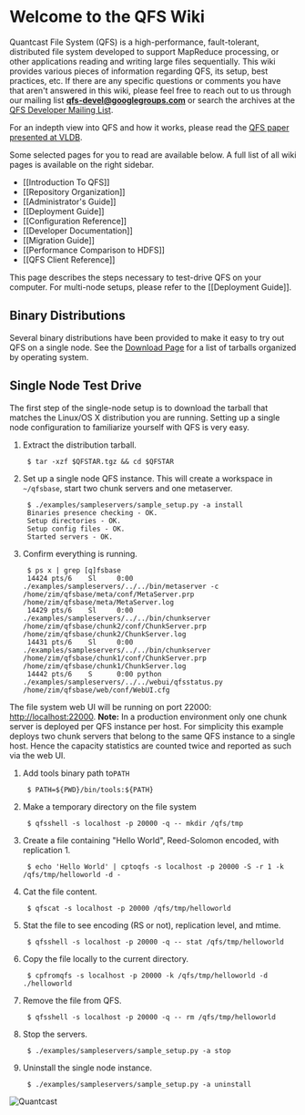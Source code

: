 Welcome to the QFS Wiki
=======================

Quantcast File System (QFS) is a high-performance, fault-tolerant, distributed
file system developed to support MapReduce processing, or other applications
reading and writing large files sequentially. This wiki provides various pieces
of information regarding QFS, its setup, best practices, etc. If there are any
specific questions or comments you have that aren't answered in this wiki,
please feel free to reach out to us through our mailing list
[**qfs-devel@googlegroups.com**](mailto:qfs-devel@googlegroups.com) or search
the archives at the
[QFS Developer Mailing List](http://groups.google.com/group/qfs-devel).

For an indepth view into QFS and how it works, please read the
[QFS paper presented at VLDB](http://db.disi.unitn.eu/pages/VLDBProgram/pdf/industry/p808-ovsiannikov.pdf).

Some selected pages for you to read are available below. A full list of all wiki
pages is available on the right sidebar.

- [[Introduction To QFS]]
- [[Repository Organization]]
- [[Administrator's Guide]]
- [[Deployment Guide]]
- [[Configuration Reference]]
- [[Developer Documentation]]
- [[Migration Guide]]
- [[Performance Comparison to HDFS]]
- [[QFS Client Reference]]

This page describes the steps necessary to test-drive QFS on your computer. For
multi-node setups, please refer to the [[Deployment Guide]].

Binary Distributions
--------------------
Several binary distributions have been provided to make it easy to try out QFS
on a single node. See the [Download
Page](https://github.com/quantcast/qfs/wiki/Binary-Distributions) for a list of
tarballs organized by operating system.

Single Node Test Drive
----------------------
The first step of the single-node setup is to download the tarball that matches
the Linux/OS X distribution you are running. Setting up a single node
configuration to familiarize yourself with QFS is very easy.

1. Extract the distribution tarball.

        $ tar -xzf $QFSTAR.tgz && cd $QFSTAR

1. Set up a single node QFS instance. This will create a workspace in
`~/qfsbase`, start two chunk servers and one metaserver.

        $ ./examples/sampleservers/sample_setup.py -a install
        Binaries presence checking - OK.
        Setup directories - OK.
        Setup config files - OK.
        Started servers - OK.

1. Confirm everything is running.

        $ ps x | grep [q]fsbase
        14424 pts/6    Sl     0:00 ./examples/sampleservers/../../bin/metaserver -c /home/zim/qfsbase/meta/conf/MetaServer.prp /home/zim/qfsbase/meta/MetaServer.log
        14429 pts/6    Sl     0:00 ./examples/sampleservers/../../bin/chunkserver /home/zim/qfsbase/chunk2/conf/ChunkServer.prp /home/zim/qfsbase/chunk2/ChunkServer.log
        14431 pts/6    Sl     0:00 ./examples/sampleservers/../../bin/chunkserver /home/zim/qfsbase/chunk1/conf/ChunkServer.prp /home/zim/qfsbase/chunk1/ChunkServer.log
        14442 pts/6    S      0:00 python ./examples/sampleservers/../../webui/qfsstatus.py /home/zim/qfsbase/web/conf/WebUI.cfg

The file system web UI will be running on port 22000: <http://localhost:22000>.
**Note:** In a production environment only one chunk server is deployed per QFS
instance per host. For simplicity this example deploys two chunk servers that
belong to the same QFS instance to a single host.  Hence the capacity statistics
are counted twice and reported as such via the web UI.

1. Add tools binary path to`PATH`

        $ PATH=${PWD}/bin/tools:${PATH}

1. Make a temporary directory on the file system

        $ qfsshell -s localhost -p 20000 -q -- mkdir /qfs/tmp

1. Create a file containing "Hello World", Reed-Solomon encoded, with
replication 1.

        $ echo 'Hello World' | cptoqfs -s localhost -p 20000 -S -r 1 -k /qfs/tmp/helloworld -d -

1. Cat the file content.

        $ qfscat -s localhost -p 20000 /qfs/tmp/helloworld

1. Stat the file to see encoding (RS or not), replication level, and mtime.

        $ qfsshell -s localhost -p 20000 -q -- stat /qfs/tmp/helloworld

1. Copy the file locally to the current directory.

        $ cpfromqfs -s localhost -p 20000 -k /qfs/tmp/helloworld -d ./helloworld

1. Remove the file from QFS.

        $ qfsshell -s localhost -p 20000 -q -- rm /qfs/tmp/helloworld

1. Stop the servers.

        $ ./examples/sampleservers/sample_setup.py -a stop

1. Uninstall the single node instance.

        $ ./examples/sampleservers/sample_setup.py -a uninstall


![Quantcast](//pixel.quantserve.com/pixel/p-9fYuixa7g_Hm2.gif?labels=opensource.qfs.wiki)
